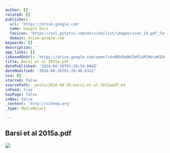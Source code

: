 ```yaml
---
author: []
related: []
publisher:
  url: 'https://drive.google.com'
  name: Google Docs
  favicon: 'https://ssl.gstatic.com/docs/doclist/images/icon_14_pdf_favicon.ico'
  domain: drive.google.com
keywords: []
description: ''
app_links: []
isBasedOnUrl: 'https://drive.google.com/open?id=0B5GkdNXImP2uMlNVcmRIU0kwWmM'
title: Barsi et al 2015a.pdf
datePublished: '2016-08-26T01:28:54.084Z'
dateModified: '2016-08-26T01:28:46.632Z'
via: {}
starred: false
sourcePath: _posts/2016-08-26-barsi-et-al-2015apdf.md
inFeed: true
hasPage: false
inNav: false
_context: 'http://schema.org'
_type: MediaObject

---
```

<article style=""><h1>Barsi et al 2015a.pdf</h1><img src="https://lh3.googleusercontent.com/HZqzXuD-3xOy4kt1fsJhAf1fXo1hrmNVjFguUK9JSvdLIekehxCmfQ=w1200-h630-p" /></article>